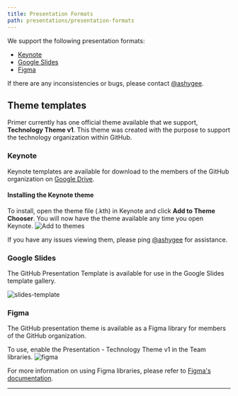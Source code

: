 ```yaml
---
title: Presentation Formats
path: presentations/presentation-formats
---
```


We support the following presentation formats:
- [Keynote](#keynote)
- [Google Slides](#google-slides)
- [Figma](#figma)

If there are any inconsistencies or bugs, please contact [@ashygee](https://github.slack.com/team/UDY7XTA79).

## Theme templates

Primer currently has one official theme available that we support, **Technology Theme v1**. This theme was created with the purpose to support the technology organization within GitHub.

### Keynote
Keynote templates are available for download to the members of the GitHub organization on [Google Drive](https://drive.google.com/open?id=1jsWOHJL0hvLfmtQBYL3-srjYhom9z7Ln).

#### Installing the Keynote theme
To install, open the theme file (.kth) in Keynote and click **Add to Theme Chooser**. You will now have the theme available any time you open Keynote.
![Add to themes](https://user-images.githubusercontent.com/10384315/56325663-e11e7800-6127-11e9-9fd3-4291c937317d.png)

If you have any issues viewing them, please ping [@ashygee](https://github.slack.com/team/UDY7XTA79) for assistance.

### Google Slides

The GitHub Presentation Template is available for use in the Google Slides template gallery.

![slides-template](https://user-images.githubusercontent.com/10384315/54726109-ce1b8680-4b2e-11e9-8746-4b83dae92a16.gif)

### Figma
The GitHub presentation theme is available as a Figma library for members of the GitHub organization.

To use, enable the Presentation - Technology Theme v1 in the Team libraries.
![figma](https://user-images.githubusercontent.com/10384315/54726257-8fd29700-4b2f-11e9-8fa4-625a8ace25cf.gif)

For more information on using Figma libraries, please refer to [Figma's documentation](https://help.figma.com/article/29-team-library).

---
